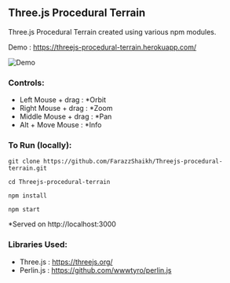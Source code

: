 ## Three.js Procedural Terrain
Three.js Procedural Terrain created using various npm modules.

Demo : 	https://threejs-procedural-terrain.herokuapp.com/

![Demo](https://github.com/FarazzShaikh/Threejs-procedural-terrain/blob/master/public/images/Screenshot.png)

### Controls:
 - Left Mouse + drag : *Orbit
 - Right Mouse + drag : *Zoom
 - Middle Mouse + drag : *Pan
 - Alt + Move Mouse : *Info

### To Run (locally):

```
git clone https://github.com/FarazzShaikh/Threejs-procedural-terrain.git
```
```
cd Threejs-procedural-terrain
```
```
npm install
```
```
npm start
```
*Served on http://localhost:3000

### Libraries Used:
 - Three.js   : https://threejs.org/
 - Perlin.js  : https://github.com/wwwtyro/perlin.js
